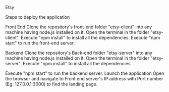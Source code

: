 Etsy

Steps to deploy the application

Front End
Clone the repository's front-end folder "etsy-client" into any
machine having node.js installed on it. Open the terminal in the folder "etsy-client".
Execute "npm install" to install all the dependencies.
Execute "npm start" to run the front-end server.

Backend
Clone the repository's Back-end folder "etsy-server" into any machine having node.js installed on it. Open the terminal in the folder "etsy-server".
Execute "npm install" to install all the dependencies.

Execute "npm start" to run the backend server.
Launch the application
Open the browser and navigate to Front end server's IP address with Port number (Eg: 127.0.0.1:3000) to find the landing page.
